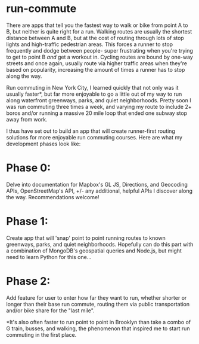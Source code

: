 # run-commute

There are apps that tell you the fastest way to walk or bike from point A to B, but neither is quite right for a run. Walking routes are usually the shortest distance between A and B, but at the cost of routing through lots of stop lights and high-traffic pedestrian areas. This forces a runner to stop frequently and dodge between people- super frustrating when you're trying to get to point B _and_ get a workout in. Cycling routes are bound by one-way streets and once again, usually route via higher traffic areas when they're based on popularity, increasing the amount of times a runner has to stop along the way. 

Run commuting in New York City, I learned quickly that not only was it usually faster*, but far more enjoyable to go a little out of my way to run along waterfront greenways, parks, and quiet neighborhoods. Pretty soon I was run commuting three times a week, and varying my route to include 2+ boros and/or running a massive 20 mile loop that ended one subway stop away from work. 

I thus have set out to build an app that will create runner-first routing solutions for more enjoyable run commuting courses. Here are what my development phases look like:

# Phase 0:
Delve into documentation for Mapbox's GL JS, Directions, and Geocoding APIs, OpenStreetMap's API, +/- any additional, helpful APIs I discover along the way. Recommendations welcome!

# Phase 1:
Create app that will 'snap' point to point running routes to known greenways, parks, and quiet neighborhoods. Hopefully can do this part with a combination of MongoDB's geospatial queries and Node.js, but might need to learn Python for this one...

# Phase 2:
Add feature for user to enter how far they want to run, whether shorter or longer than their base run commute, routing them via public transportation and/or bike share for the "last mile". 


*It's also often faster to run point to point in Brooklyn than take a combo of G train, busses, and walking, the phenomenon that inspired me to start run commuting in the first place. 

